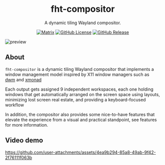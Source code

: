 <h1 align=center>fht-compositor</h1>
<p align=center>A dynamic tiling Wayland compositor.</p>
<p align="center">
    <a href="https://matrix.to/#/#fht-compositor:matrix.org"><img alt="Matrix" src="https://img.shields.io/badge/matrix-fht--compositor-violet?logo=matrix"></a>
    <a href="https://github.com/nferhat/fht-compositor/blob/main/LICENSE"><img alt="GitHub License" src="https://img.shields.io/github/license/nferhat/fht-compositor"></a>
    <a href="https://github.com/nferhat/fht-compositor/releases"><img alt="GitHub Release" src="https://img.shields.io/github/v/release/nferhat/fht-compositor?logo=github"></a>
</p>

![preview](https://github.com/user-attachments/assets/31e53789-d2a8-4c82-af4d-1c5352df01ab)


## About

`fht-compositor` is a dynamic tiling Wayland compositor that implements a window management model
inspired by X11 window managers such as [dwm](https://dwm.suckless.org) and [xmonad](https://xmonad.org)

<!-- TODO: Link with wiki layouts -->
Each output gets assigned 9 independent workspaces, each one holding windows that get automatically
arranged on the screen space using layouts, minimizing lost screen real estate, and providing a
keyboard-focused workflow

<!-- TODO: Link with features tab of wiki -->
In addition, the compositor also provides some nice-to-have features that elevate the experience
from a visual and practical standpoint, see features for more information.

## Video demo

https://github.com/user-attachments/assets/4ea9b294-85a8-49ab-9f42-2f76111f063b





